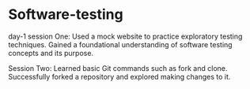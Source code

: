 # Software-testing 
day-1
session One:
Used a mock website to practice exploratory testing techniques.
Gained a foundational understanding of software testing concepts and its purpose.

Session Two:
Learned basic Git commands such as fork and clone.
Successfully forked a repository and explored making changes to it.
